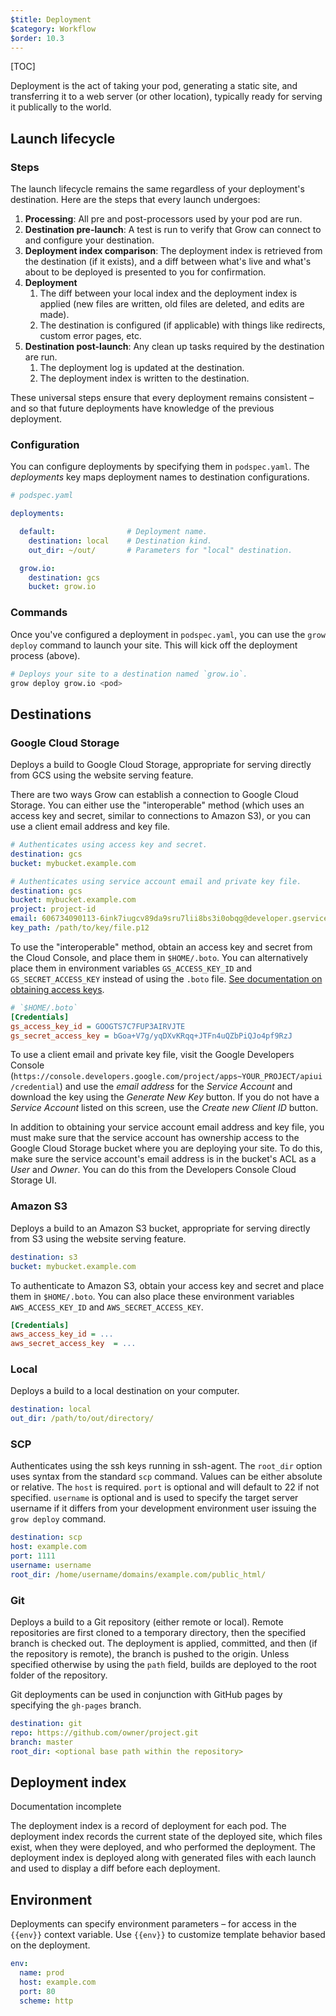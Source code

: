 ```yaml
---
$title: Deployment
$category: Workflow
$order: 10.3
---
```

[TOC]

Deployment is the act of taking your pod, generating a static site, and transferring it to a web server (or other location), typically ready for serving it publically to the world.

## Launch lifecycle

### Steps

The launch lifecycle remains the same regardless of your deployment's destination. Here are the steps that every launch undergoes:

1. __Processing__: All pre and post-processors used by your pod are run.
1. __Destination pre-launch__: A test is run to verify that Grow can connect to and configure your destination.
1. __Deployment index comparison__: The deployment index is retrieved from the destination (if it exists), and a diff between what's live and what's about to be deployed is presented to you for confirmation.
1. __Deployment__
    1. The diff between your local index and the deployment index is applied (new files are written, old files are deleted, and edits are made).
    1. The destination is configured (if applicable) with things like redirects, custom error pages, etc.
1. __Destination post-launch__: Any clean up tasks required by the destination are run.
    1. The deployment log is updated at the destination.
    1. The deployment index is written to the destination.

These universal steps ensure that every deployment remains consistent – and so that future deployments have knowledge of the previous deployment.

### Configuration

You can configure deployments by specifying them in `podspec.yaml`. The *deployments* key maps deployment names to destination configurations.

```yaml
# podspec.yaml

deployments:

  default:                # Deployment name.
    destination: local    # Destination kind.
    out_dir: ~/out/       # Parameters for "local" destination.

  grow.io:
    destination: gcs
    bucket: grow.io
```

### Commands

Once you've configured a deployment in `podspec.yaml`, you can use the `grow deploy` command to launch your site. This will kick off the deployment process (above).

```bash
# Deploys your site to a destination named `grow.io`.
grow deploy grow.io <pod>
```

## Destinations

### Google Cloud Storage

Deploys a build to Google Cloud Storage, appropriate for serving directly from GCS using the website serving feature.

There are two ways Grow can establish a connection to Google Cloud Storage. You can either use the "interoperable" method (which uses an access key and secret, similar to connections to Amazon S3), or you can use a client email address and key file.

```yaml
# Authenticates using access key and secret.
destination: gcs
bucket: mybucket.example.com

# Authenticates using service account email and private key file.
destination: gcs
bucket: mybucket.example.com
project: project-id
email: 606734090113-6ink7iugcv89da9sru7lii8bs3i0obqg@developer.gserviceaccount.com
key_path: /path/to/key/file.p12
```

To use the "interoperable" method, obtain an access key and secret from the Cloud Console, and place them in `$HOME/.boto`. You can alternatively place them in environment variables `GS_ACCESS_KEY_ID` and `GS_SECRET_ACCESS_KEY` instead of using the `.boto` file. [See documentation on obtaining access keys](https://developers.google.com/storage/docs/migrating#keys).

```ini
# `$HOME/.boto`
[Credentials]
gs_access_key_id = GOOGTS7C7FUP3AIRVJTE
gs_secret_access_key = bGoa+V7g/yqDXvKRqq+JTFn4uQZbPiQJo4pf9RzJ
```

To use a client email and private key file, visit the Google Developers Console (`https://console.developers.google.com/project/apps~YOUR_PROJECT/apiui/credential`) and use the *email address* for the *Service Account* and download the key using the *Generate New Key* button. If you do not have a *Service Account* listed on this screen, use the *Create new Client ID* button.

In addition to obtaining your service account email address and key file, you must make sure that the service account has ownership access to the Google Cloud Storage bucket where you are deploying your site. To do this, make sure the service account's email address is in the bucket's ACL as a *User* and *Owner*. You can do this from the Developers Console Cloud Storage UI.

### Amazon S3

Deploys a build to an Amazon S3 bucket, appropriate for serving directly from S3 using the website serving feature.

```yaml
destination: s3
bucket: mybucket.example.com
```

To authenticate to Amazon S3, obtain your access key and secret and place them in `$HOME/.boto`. You can also place these environment variables `AWS_ACCESS_KEY_ID` and `AWS_SECRET_ACCESS_KEY`.

```ini
[Credentials]
aws_access_key_id = ...
aws_secret_access_key  = ...
```

### Local

Deploys a build to a local destination on your computer.

```yaml
destination: local
out_dir: /path/to/out/directory/
```

### SCP

Authenticates using the ssh keys running in ssh-agent. The `root_dir` option uses syntax from the standard `scp` command. Values can be either absolute or relative. The `host` is required. `port` is optional and will default to 22 if not specified. `username` is optional and is used to specify the target server username if it differs from your development environment user issuing the `grow deploy` command.

```yaml
destination: scp
host: example.com
port: 1111
username: username
root_dir: /home/username/domains/example.com/public_html/
```

### Git

Deploys a build to a Git repository (either remote or local). Remote repositories are first cloned to a temporary directory, then the specified branch is checked out. The deployment is applied, committed, and then (if the repository is remote), the branch is pushed to the origin. Unless specified otherwise by using the `path` field, builds are deployed to the root folder of the repository.

Git deployments can be used in conjunction with GitHub pages by specifying the `gh-pages` branch.

```yaml
destination: git
repo: https://github.com/owner/project.git
branch: master
root_dir: <optional base path within the repository>
```

## Deployment index

<div class="badge badge-docs-incomplete">Documentation incomplete</div>

The deployment index is a record of deployment for each pod. The deployment index records the current state of the deployed site, which files exist, when they were deployed, and who performed the deployment. The deployment index is deployed along with generated files with each launch and used to display a diff before each deployment.

## Environment

Deployments can specify environment parameters – for access in the `{{env}}` context variable. Use `{{env}}` to customize template behavior based on the deployment.

```yaml
env:
  name: prod
  host: example.com
  port: 80
  scheme: http
```
